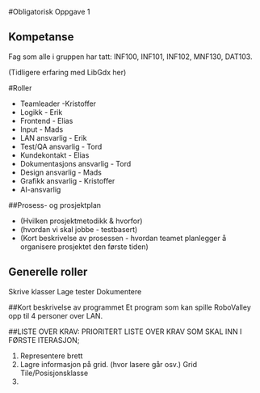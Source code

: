 #Obligatorisk Oppgave 1


## Kompetanse
Fag som alle i gruppen har tatt:
INF100, INF101, INF102, MNF130, DAT103.

(Tidligere erfaring med LibGdx her)

#Roller
* Teamleader -Kristoffer
* Logikk - Erik
* Frontend - Elias
* Input - Mads
* LAN ansvarlig - Erik
* Test/QA ansvarlig - Tord
* Kundekontakt - Elias
* Dokumentasjons ansvarlig - Tord
* Design ansvarlig - Mads
* Grafikk ansvarlig - Kristoffer
* AI-ansvarlig

##Prosess- og prosjektplan
* (Hvilken prosjektmetodikk & hvorfor)
* (hvordan vi skal jobbe - testbasert)
* (Kort beskrivelse av prosessen - hvordan teamet planlegger å 
organisere prosjektet den første tiden)

## Generelle roller
Skrive klasser
Lage tester
Dokumentere

##Kort beskrivelse av programmet
Et program som kan spille RoboValley opp til 4 personer over LAN.

##LISTE OVER KRAV:
PRIORITERT LISTE OVER KRAV SOM SKAL INN I FØRSTE ITERASJON;
1. Representere brett
2. Lagre informasjon på grid. (hvor lasere går osv.) Grid Tile/Posisjonsklasse
3. 